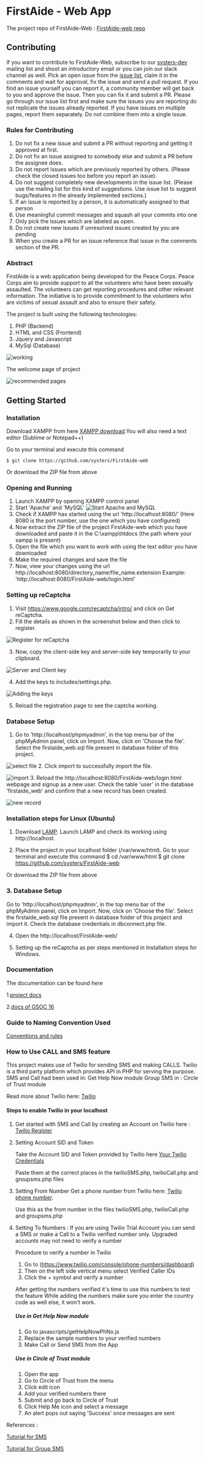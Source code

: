 # FirstAide - Web App

The project repo of FirstAide-Web : [FirstAide-web repo](https://github.com/systers/FirstAide-web)

## Contributing 
If you want to contribute to FirstAide-Web, subscribe to our [systers-dev](http://systers.org/mailman/listinfo/systers-dev) mailing list and shoot an introductory email or you can join our slack channel as well. Pick an open issue from the [issue list](https://github.com/systers/FirstAide-Web/issues), claim it in the comments and wait for approval, fix the issue and send a pull request. 
If you find an issue yourself you can report it, a community member will get back to you and approve the issue. Then you can fix it and submit a PR. Please go through our issue list first and make sure the issues you are reporting  do not replicate the issues already reported. If you have issues on multiple pages, report them separately. Do not combine them into a single issue.

### Rules for Contributing
1. Do not fix a new issue and submit a PR without reporting and getting it approved at first.
2. Do not fix an issue assigned to somebody else and submit a PR before the assignee does. 
3. Do not report issues which are previously reported by others. (Please check the closed issues too before you report an issue). 
4. Do not suggest completely new developments in the issue list. (Please use the mailing list for this kind of suggestions. Use issue list to suggest bugs/features in the already implemented sections.)
5. If an issue is reported by a person, it is automatically assigned to that person
6. Use meaningful commit messages and squash all your commits into one
7. Only pick the issues which are labeled as open.
8. Do not create new issues if unresolved issues created by you are pending
9. When you create a PR for an issue reference that issue in the comments section of the PR.

### Abstract
FirstAide is a web application being developed for the Peace Corps. Peace Corps aim to provide support to all the volunteers who have been sexually assaulted. The volunteers can get reporting procedures and other relevant information. The initiative is to provide commitment to the volunteers who are victims of sexual assault and also to ensure their safety.

The project is built using the following technologies:
 1. PHP (Backend)
 2. HTML and CSS (Frontend)
 3. Jquery and Javascript
 4. MySql (Database)

![working](https://cloud.githubusercontent.com/assets/14356938/15768596/d4ae5218-296f-11e6-9102-0d39e2bcd1da.jpg)

The welcome page of project

![recommended pages](https://cloud.githubusercontent.com/assets/14356938/15768497/001cb95e-296f-11e6-8cf4-052ffc24e154.png)

## Getting Started

### Installation
Download XAMPP from here [XAMPP download](https://www.apachefriends.org/download.html).You will also need a text editor (Sublime or Notepad++) 

Go to your terminal and execute this command

    $ git clone https://github.com/systers/FirstAide-web

Or download the ZIP file from above

### Opening and Running
1. Launch XAMPP by opening XAMPP control panel
2. Start 'Apache' and 'MySQL'
![Start Apache and MySQL](images/installation/1.png)
3. Check if XAMPP has started using the url 'http://localhost:8080/' (Here 8080 is the port number, use the one which you have configured)
4. Now extract the ZIP file of the project FirstAide-web which you have downloaded and paste it in the C:\xampp\htdocs (the path where your xampp is present)
5. Open the file which you want to work with using the text editor you have downloaded
6. Make the required changes and save the file
7. Now, view your changes using the url http://localhost:8080/directory_name/file_name.extension  Example: 'http://localhost:8080/FirstAide-web/login.html'

### Setting up reCaptcha
1. Visit https://www.google.com/recaptcha/intro/ and click on Get reCaptcha. 
2. Fill the details as shown in the screenshot below and then click to register.

![Register for reCaptcha](images/recaptcha/1.png)

3. Now, copy the client-side key and server-side key temporarily to your clipboard.

![Server and Client key](images/recaptcha/2.jpg)

4. Add the keys to includes/settings.php.

![Adding the keys](images/recaptcha/3.png)

5. Reload the registration page to see the captcha working.


### Database Setup
1. Go to 'http://localhost/phpmyadmin', in the top menu bar of the phpMyAdmin panel, click on Import. Now, click on 'Choose the file'. Select the firstaide_web.sql file present in database folder of this project.

![select file](images/installation/6.png)
2. Click import to successfully import the file.

![import](images/installation/7.png)
3. Reload the http://localhost:8080/FirstAide-web/login.html webpage and signup as a new user. Check the table 'user' in the database 'firstaide_web' and confirm that a new record has been created.


![new record](images/installation/8.png)

### Installation steps for Linux (Ubuntu)
1. Download [LAMP](https://www.digitalocean.com/community/tutorials/how-to-install-linux-apache-mysql-php-lamp-stack-on-ubuntu-14-04). Launch LAMP and check its working using http://localhost.

2. Place the project in your localhost folder (/var/www/html). Go to your terminal and execute this command
    $ cd /var/www/html
    $ git clone https://github.com/systers/FirstAide-web

Or download the ZIP file from above


### 3. Database Setup
Go to 'http://localhost/phpmyadmin', in the top menu bar of the phpMyAdmin panel, click on Import. Now, click on 'Choose the file'. Select the firstaide_web.sql file present in database folder of this project and import it. Check the database credentials in dbconnect.php file.

4. Open the http://localhost/FirstAide-web/

5. Setting up the reCaptcha as per steps mentioned in Installation steps for Windows.

### Documentation

The documentation can be found here

1.[project docs](https://github.com/systers/FirstAide-web/tree/master/project-docs)

2.[docs of GSOC 16](https://github.com/systers/FirstAide-web/tree/master/work-docs)

### Guide to Naming Convention Used
[Conventions and rules](https://google.github.io/styleguide/htmlcssguide.html)

### How to Use CALL and SMS feature
This project makes use of Twilio for sending SMS and making CALLS. Twilio is a third party platform which provides API in PHP for serving the purpose.
SMS and Call had been used in:
Get Help Now module
Group SMS in :
Circle of Trust module

Read more about Twilio here: [Twilio](https://www.twilio.com/)

#### Steps to enable Twilio in your localhost
1. Get started with SMS and Call by creating an Account on Twilio here : [Twilio Register](https://www.twilio.com/try-twilio)
2. Setting Account SID and Token
   
   Take the Account SID and Token provided by Twilio here [Your Twilio Credentials](https://www.twilio.com/console)
   
   Paste them at the correct places in  the twilioSMS.php, twilioCall.php and groupsms.php files
3. Setting From Number
   Get a phone number from Twilio here: [Twilio phone number](https://www.twilio.com/console/phone-numbers/dashboard).

   Use this as the from number in the files twilioSMS.php, twilioCall.php and groupsms.php
4. Setting To Numbers :
   If you are using Twilio Trial Account you can send a SMS or make a Call to a Twilio verified number only. Upgraded accounts may not   need to verify a number

   Procedure to verify a number in Twilio
   1. Go to (https://www.twilio.com/console/phone-numbers/dashboard)
   2. Then on the left side vertical menu select Verified Caller IDs
   3. Click the + symbol and verify a number
   
   After getting the numbers verified it's time to use this numbers to test the feature
   While adding the numbers make sure you enter the country code as well else, it won't work.
   ##### Use in Get Help Now module
   1. Go to javascripts/getHelpNowPhNo.js
   2. Replace the sample numbers to your verified numbers
   3. Make Call or Send SMS from the App
  
   ##### Use in Circle of Trust module
   1. Open the app
   2. Go to Circle of Trust from the menu
   3. Click edit icon
   4. Add your verified numbers there
   5. Submit and go back to Circle of Trust
   6. Click Help Me icon and select a message
   7. An alert pops out saying 'Success' once messages are sent

References : 

[Tutorial for SMS](https://www.youtube.com/watch?v=jZPeNfLD5Yc)

[Tutorial for Group SMS](https://www.youtube.com/watch?v=G4oluQf_7S4)
